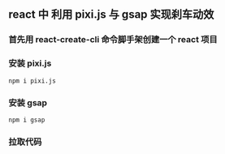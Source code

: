 ## react 中 利用 pixi.js 与 gsap 实现刹车动效

### 首先用 react-create-cli 命令脚手架创建一个 react 项目

### 安装 pixi.js

```
npm i pixi.js
```

### 安装 gsap

```
npm i gsap
```

### 拉取代码
